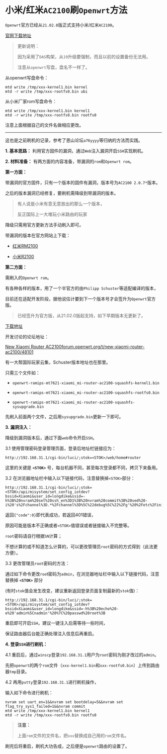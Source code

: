 # 小米/红米`AC2100`刷`Openwrt`方法

`Openwrt`官方已经从`21.02.0`版正式支持小米/红米`AC2100`。

[官网下载地址](https://downloads.openwrt.org/releases/)

> 更新说明：
> 
> 因为采用了`DAS`构架，从`19`升级要强制，而且以前的设置备份无法用。
> 
> 注意从`openwrt`写盘，盘名不一样了。

从openwrt写盘命令：

```shell
mtd write /tmp/xxx-kernel1.bin kernel
mtd -r write /tmp/xxx-rootfs0.bin ubi
```

从小米厂家rom写盘命令：

```shell
mtd write /tmp/xxx-kernel1.bin kernel1
mtd -r write /tmp/xxx-rootfs0.bin rootfs0
```

注意上面根据自己的文件名做相应更改。

----------------------------------------------------------------------

这也是之前刷机的记录，参考了恩山论坛`a76yyyy`等归纳的方法而实践。

**1. 基本思路：** 利用官方固件的漏洞，通过`Web`注入漏洞开启`SSH`实现刷机。

**2. 材料准备：** 有两方面的内容准备，带漏洞的`rom`和`Openwrt rom`。

**第一方面：** 

带漏洞的官方固件，只有一个版本的固件有漏洞，版本号为`AC2100 2.0.7*`版本。

之后的版本漏洞已经修复，要刷机需降级到带漏洞的版本。

> 有人说是小米有意无意放出的那么一个版本，
> 
> 反正国际上一大堆玩小米路由的玩家

降级只需用官方更新方法手动刷入即可。

带漏洞的版本在官方网站上下载：

- [红米RM2100](http://cdn.cnbj1.fds.api.mi-img.com/xiaoqiang/rom/rm2100/miwifi_rm2100_firmware_d6234_2.0.7.bin)

- [小米R2100](http://cdn.cnbj1.fds.api.mi-img.com/xiaoqiang/rom/r2100/miwifi_r2100_firmware_4b519_2.0.722.bin)

**第二方面：** 

需刷入的`Openwrt rom`。

有各种各样的版本，用了一个半官方的由`Philipp Schuster`等适配编译的版本，

目前还在适配开发阶段，据他说估计要到下一个版本号才会签升为`Openwrt`官方版。

> 已经签升为官方版，从21.02.0版起支持，如下早期版本无更新了。

[下载地址](https://drive.google.com/drive/u/0/folders/1WTWvOp-6B54hsCDpuo_hf2JKAaUwmZFG)

开发讨论的论坛地址：

[New Xiaomi Router AC2100​forum.openwrt.org/t/new-xiaomi-router-ac2100/48101](https://forum.openwrt.org/t/new-xiaomi-router-ac2100/48101)

有一大帮国际玩家云集，Schuster版本地址也在那里。

只需三个文件如：

- `openwrt-ramips-mt7621-xiaomi_mi-router-ac2100-squashfs-kernel1.bin`

- `openwrt-ramips-mt7621-xiaomi_mi-router-ac2100-squashfs-rootfs0.bin`

- `openwrt-ramips-mt7621-xiaomi_mi-router-ac2100-squashfs-sysupgrade.bin`

先刷入前面两个文件，之后用`sysupgrade.bin`更新一下即可。

**3. 漏洞注入：** 

降级到漏洞版本后，通过下面`web`命令开启`SSH`。

3.1 使用管理密码登录管理页面，登录后地址栏链接应为：

```shell
http://192.168.31.1/cgi-bin/luci/;stok=<STOK>/web/home#router
```

这里的关键是 **`<STOK>`** 号，每台机器不同，甚至每次登录都不同，拷贝下来备用。

3.2 在浏览器地址栏中输入以下链接代码，注意替换掉`<STOK>`部分：

```shell
http://192.168.31.1/cgi-bin/luci/;stok=<STOK>/api/misystem/set_config_iotdev?bssid=Xiaomi&user_id=longdike&ssid=-h%3B%20nvram%20set%20ssh_en%3D1%3B%20nvram%20commit%3B%20sed%20-i%20's%2Fchannel%3D.*%2Fchannel%3D%5C%22debug%5C%22%2Fg'%20%2Fetc%2Finit.d%2Fdropbear%3B%20%2Fetc%2Finit.d%2Fdropbear%20start%3B
```

返回`{"code":0}`即代表成功，若返回401错误，

原因可能是版本不正确或者`<STOK>`值错误或者链接输入不完整等。

`root`密码请自行根据`SN`计算；

不想计算的或不知道怎么计算的，可以更改管理员`root`密码的方式得到（此法更方便）。

3.3 更改管理员`root`密码的方法：

通过如下命令更改`roo`t密码为`admin`，在浏览器地址栏中输入以下链接代码，注意替换掉 **`<STOK>`** 部分

(有时`stok`值会发生改变，建议重新返回登录页面复制最新的`stok`值)：

```shell
http://192.168.31.1/cgi-bin/luci/;stok=<STOK>/api/misystem/set_config_iotdev?bssid=Xiaomi&user_id=longdike&ssid=-h%3B%20echo%20-e%20'admin%5Cnadmin'%20%7C%20passwd%20root%3B
```

重启即可开启`SSH`，建议一键注入后需等待一些时间，

保证路由器后台能正确处理注入信息后再重启。

**4. 登录`SSH`进行刷机：**

4.1 重启后，通过`winscp`登录`192.168.31.1`用户为`root`密码为刚才改过的`admin`。

先把`openwrt`的两个`rom`文件（`xxx-kernel1.bin`和`xxx-rootfs0.bin`）上传到路由器`tmp`目录。

4.2 再用`putty`登录`192.168.31.1`进行刷机操作，

输入如下命令进行刷机：

```shell
nvram set uart_en=1&&nvram set bootdelay=5&&nvram set flag_try_sys1_failed=1&&nvram commit
mtd write /tmp/xxx-kernel1.bin kernel1
mtd -r write /tmp/xxx-rootfs0.bin rootfs0
```

> **注意：**
> 
> 上面`rom`文件的文件名，把`xxx`替换成自己用的`rom`文件名。

刷完后将重启，刷机大功告成，之后便是`openwrt`路由的设置了。
